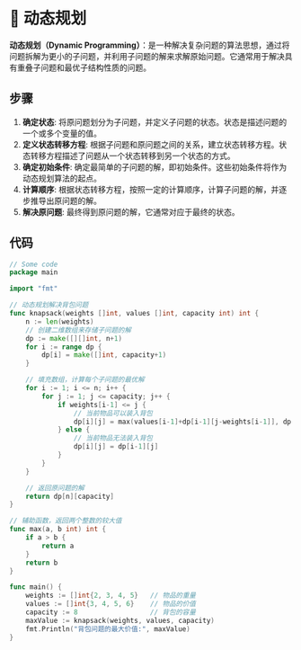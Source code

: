 # 💖 动态规划

**动态规划（Dynamic Programming）**：是一种解决复杂问题的算法思想，通过将问题拆解为更小的子问题，并利用子问题的解来求解原始问题。它通常用于解决具有重叠子问题和最优子结构性质的问题。

## 步骤

1. **确定状态**: 将原问题划分为子问题，并定义子问题的状态。状态是描述问题的一个或多个变量的值。
2. **定义状态转移方程**: 根据子问题和原问题之间的关系，建立状态转移方程。状态转移方程描述了问题从一个状态转移到另一个状态的方式。
3. **确定初始条件**: 确定最简单的子问题的解，即初始条件。这些初始条件将作为动态规划算法的起点。
4. **计算顺序**: 根据状态转移方程，按照一定的计算顺序，计算子问题的解，并逐步推导出原问题的解。
5. **解决原问题**: 最终得到原问题的解，它通常对应于最终的状态。

## 代码

```go
// Some code
package main

import "fmt"

// 动态规划解决背包问题
func knapsack(weights []int, values []int, capacity int) int {
	n := len(weights)
	// 创建二维数组来存储子问题的解
	dp := make([][]int, n+1)
	for i := range dp {
		dp[i] = make([]int, capacity+1)
	}

	// 填充数组，计算每个子问题的最优解
	for i := 1; i <= n; i++ {
		for j := 1; j <= capacity; j++ {
			if weights[i-1] <= j {
				// 当前物品可以装入背包
				dp[i][j] = max(values[i-1]+dp[i-1][j-weights[i-1]], dp[i-1][j])
			} else {
				// 当前物品无法装入背包
				dp[i][j] = dp[i-1][j]
			}
		}
	}

	// 返回原问题的解
	return dp[n][capacity]
}

// 辅助函数，返回两个整数的较大值
func max(a, b int) int {
	if a > b {
		return a
	}
	return b
}

func main() {
	weights := []int{2, 3, 4, 5}   // 物品的重量
	values := []int{3, 4, 5, 6}    // 物品的价值
	capacity := 8                  // 背包的容量
	maxValue := knapsack(weights, values, capacity)
	fmt.Println("背包问题的最大价值:", maxValue)
}
```

